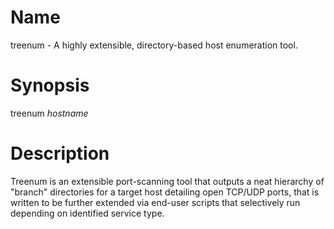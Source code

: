 # Name
treenum - A highly extensible, directory-based host enumeration tool.
# Synopsis
treenum *hostname*
# Description
Treenum is an extensible port-scanning tool that outputs a neat hierarchy of "branch" directories for a target host detailing open TCP/UDP ports, that is written to be further extended via end-user scripts that selectively run depending on identified service type.
